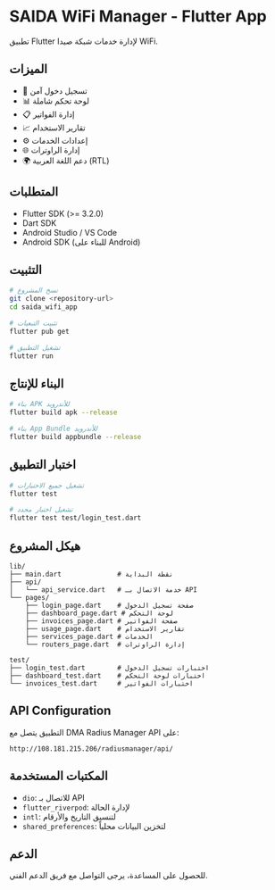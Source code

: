# SAIDA WiFi Manager - Flutter App

تطبيق Flutter لإدارة خدمات شبكة صيدا WiFi.

## الميزات

- 🔐 تسجيل دخول آمن
- 📊 لوحة تحكم شاملة
- 📋 إدارة الفواتير
- 📈 تقارير الاستخدام  
- ⚙️ إعدادات الخدمات
- 🌐 إدارة الراوترات
- 🌍 دعم اللغة العربية (RTL)

## المتطلبات

- Flutter SDK (>= 3.2.0)
- Dart SDK
- Android Studio / VS Code
- Android SDK (للبناء على Android)

## التثبيت

```bash
# نسخ المشروع
git clone <repository-url>
cd saida_wifi_app

# تثبيت التبعيات
flutter pub get

# تشغيل التطبيق
flutter run
```

## البناء للإنتاج

```bash
# بناء APK للأندرويد
flutter build apk --release

# بناء App Bundle للأندرويد
flutter build appbundle --release
```

## اختبار التطبيق

```bash
# تشغيل جميع الاختبارات
flutter test

# تشغيل اختبار محدد
flutter test test/login_test.dart
```

## هيكل المشروع

```
lib/
├── main.dart              # نقطة البداية
├── api/
│   └── api_service.dart   # خدمة الاتصال بـ API
└── pages/
    ├── login_page.dart    # صفحة تسجيل الدخول
    ├── dashboard_page.dart # لوحة التحكم
    ├── invoices_page.dart # صفحة الفواتير  
    ├── usage_page.dart    # تقارير الاستخدام
    ├── services_page.dart # الخدمات
    └── routers_page.dart  # إدارة الراوترات

test/
├── login_test.dart        # اختبارات تسجيل الدخول
├── dashboard_test.dart    # اختبارات لوحة التحكم
└── invoices_test.dart     # اختبارات الفواتير
```

## API Configuration

التطبيق يتصل مع DMA Radius Manager API على:
```
http://108.181.215.206/radiusmanager/api/
```

## المكتبات المستخدمة

- `dio`: للاتصال بـ API
- `flutter_riverpod`: لإدارة الحالة
- `intl`: لتنسيق التاريخ والأرقام
- `shared_preferences`: لتخزين البيانات محلياً

## الدعم

للحصول على المساعدة، يرجى التواصل مع فريق الدعم الفني.